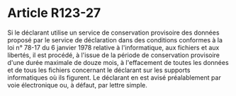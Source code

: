 # Article R123-27

Si le déclarant utilise un service de conservation provisoire des données proposé par le service de déclaration dans des conditions conformes à la loi n° 78-17 du 6 janvier 1978 relative à l'informatique, aux fichiers et aux libertés, il est procédé, à l'issue de la période de conservation provisoire d'une durée maximale de douze mois, à l'effacement de toutes les données et de tous les fichiers concernant le déclarant sur les supports informatiques où ils figurent. Le déclarant en est avisé préalablement par voie électronique ou, à défaut, par lettre simple.
